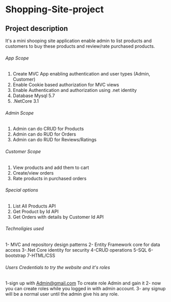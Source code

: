 # Shopping-Site-project

## Project description

It's a mini shooping site application enable admin to list products and customers to buy these products and review/rate purchased products.
###### App Scope
1. Create MVC App enabling authentication and user types (Admin, Customer)
2. Enable Cookie based authorization for MVC views
3. Enable Authentication and authorization using .net identity
4. Database  Mysql 5.7
5.  .NetCore 3.1
###### Admin Scope
1. Admin can do CRUD for Products
2. Admin can do RUD for Orders
3. Admin can do RUD for Reviews/Ratings
###### Customer Scope
1. View products and add them to cart
2. Create/view orders
3. Rate products in purchased orders
###### Special options
1. List All Products API
2. Get Product by Id API
3. Get Orders with details by Customer Id API




###### Technoligies used

1- MVC and repository design patterns
2- Entity Framework core for data access
3-.Net Core identity for security
4-CRUD operations
5-SQL
6-bootstrap
7-HTML/CSS



###### Users Credentials to try the website and it's roles

1-sign up with Admin@gmail.com To create role Admin and gain it 
2- now you can create roles while you logged in with admin account.
3- any signup will be a normal user until the admin give his any role.
